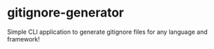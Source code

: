 # gitignore-generator
Simple CLI application to generate gitignore files for any language and framework!
